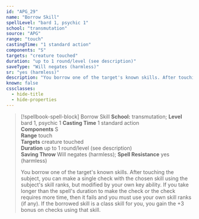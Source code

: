 ```yaml
---
id: "APG_29"
name: "Borrow Skill"
spellLevel: "bard 1, psychic 1"
school: "transmutation"
source: "APG"
range: "touch"
castingTime: "1 standard action"
components: "S"
targets: "creature touched"
duration: "up to 1 round/level (see description)"
saveType: "Will negates (harmless)"
sr: "yes (harmless)"
description: "You borrow one of the target's known skills. After touching the subject, you can make a single check with the chosen skill using the subject's skill ranks, but modified by your own key ability.  If you take longer than the spell's duration to make the check or the check requires more time, then it fails and you must use your own skill ranks (if any). If the borrowed skill is a class skill for you, you gain the +3 bonus on checks using that skill."
known: false
cssclasses:
  - hide-title
  - hide-properties
---
```


> [!spellbook-spell-block] Borrow Skill
> **School:** transmutation; **Level** bard 1, psychic 1
> **Casting Time** 1 standard action  
> **Components** S  
> **Range** touch  
> **Targets** creature touched  
> **Duration** up to 1 round/level (see description)  
> **Saving Throw** Will negates (harmless); **Spell Resistance** yes (harmless)
> 
> You borrow one of the target's known skills. After touching the subject, you can make a single check with the chosen skill using the subject's skill ranks, but modified by your own key ability.  If you take longer than the spell's duration to make the check or the check requires more time, then it fails and you must use your own skill ranks (if any). If the borrowed skill is a class skill for you, you gain the +3 bonus on checks using that skill.